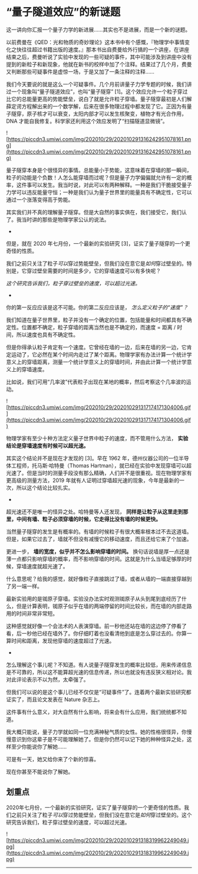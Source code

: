 # “量子隧道效应”的新谜题

这一讲向你汇报一个量子力学的新进展……其实也不是进展，而是一个新的谜题。

以前费曼在《QED：光和物质的奇妙理论》这本书中有个感慨，『物理学中事情变化之快往往超过书籍出版的速度。』那本书出自费曼给外行搞的一个讲座，在讲座结束之后，费曼听说了实验中发现的一些可疑的事件，其中可能涉及到讲座中没有提到的新粒子和新现象，他就在新书的校样中加了个注释。结果过了几个月，费曼又判断那些可疑事件是虚惊一场，于是又加了一条注释的注释……

我们今天要说的就是这么一个可疑事件。几个月前讲量子力学专题的时候，我们讲过一个现象叫“量子隧道效应”，也叫“量子隧穿” [1]。这个效应允许一个粒子穿过比它的总能量更高的势能壁垒，说白了就是允许粒子穿墙。量子隧穿最初是人们解薛定谔方程解出来的一个数学解，后来在很多物理过程中都发现了它。正因为有量子隧穿，原子核才可以衰变，太阳内部才可以发生核聚变，植物才有光合作用，DNA 才能自我修复。科学家还利用这个效应发明了“扫描隧道显微镜”。

![https://piccdn3.umiwi.com/img/202010/29/202010291316242951078161.png](https://piccdn3.umiwi.com/img/202010/29/202010291316242951078161.png)

量子隧穿本身是个很怪异的事情。总能量小于势能，这意味着在穿墙的那一瞬间，粒子的动能是个负数！人怎么能穿墙而过呢？但是量子力学偏偏就允许有一定的概率，这件事可以发生。我当时说，对此可以有两种解释。一种是我们干脆接受量子力学可以违反能量守恒；一种是我们认为量子世界里的能量具有不确定性，它可以通过一个涨落变得高于势能。

其实我们并不真的理解量子隧穿。但是大自然的事实俱在，我们接受它，我们认了。我当时讲的那些是物理学家公认的说法。

*

但是，就在 2020 年七月份，一个最新的实验研究 [3]，证实了量子隧穿的一个更奇怪的性质。

我们之前只关注了粒子*可以*穿过势能壁垒，但我们没在意它是*如何*穿过壁垒的。特别是，它穿过壁垒需要的时间是多少，它的穿墙速度可以有多快呢？

 *这个研究告诉我们，粒子穿过壁垒的速度，可以超过光速。*

*

你的第一反应应该是这不可能。你的第二反应应该是， *怎么定义粒子的“速度”？*

我们知道在量子世界里，粒子并没有一个确定的位置，包括能量和时间都具有不确定性。位置都不确定，粒子穿墙的距离当然也是不确定的，而速度 = 距离 / 时间，所以速度也具有不确定性。

但是你得承认粒子肯定有一个速度。它曾经在墙的一边，后来在墙的另一边，它肯定运动了，它必然在某个时间内走过了某个距离。物理学家有办法计算一个统计学意义上的穿墙距离，测量一个统计学意义上的穿墙时间，并由此计算一个统计学意义上的穿墙速度。

比如说，我们可用“几率波”代表粒子出现在某地的概率，然后考察这个几率波的运动。

![https://piccdn3.umiwi.com/img/202010/29/202010291317174171304006.gif](https://piccdn3.umiwi.com/img/202010/29/202010291317174171304006.gif)

物理学家有至少十种方法定义量子世界中粒子的速度，而不管用什么方法， **实验结论是穿墙速度有时候可以超光速。**

其实这个结论并不是现在才发现的 [3]。早在 1962 年，德州仪器公司的一位半导体工程师，托马斯·哈特曼（Thomas Hartman），就已经在实验中发现穿墙可以超光速了。但是当时的测量手段没有那么精确，人们并不是很重视。现在物理学家有更高级的测量方法，2019 年就有人证明过穿墙超光速的现象，今年是最新的一次，所以这个结论比较扎实。

*

超光速还不是唯一的怪异之处。哈特曼等人还发现， **同样是让粒子从这里走到那里，中间有墙、粒子必须穿墙的时候，它走得比没有墙的时候更快。**

当然量子隧穿的发生是有概率的。有墙的时候粒子有很大概率根本过不去这道墙。但是，如果它过去了，墙就不但没有减慢它的移动速度，而且还给它来了个加速。

更进一步， **墙的宽度，似乎并不怎么影响穿墙的时间。** 换句话说墙是厚一点还是薄一点都只影响穿墙的概率，而不影响穿墙的时间。这就是为什么当墙足够厚的时候，穿墙速度就超光速了。

什么意思呢？给我的感觉，就好像粒子直接跳过了墙，或者从墙的一端直接穿越到了另一端一样。

最新实验用的是铷原子穿墙。实验没办法实时观测铷原子从头到尾到底经历了什么，但是计算表明，铷原子似乎在墙的两端停留的时间比较长，而在墙的内部走路用的时间非常非常短。

这种感觉就好像一个会法术的人表演穿墙。前一秒他还站在墙的这边停了停看了看，后一秒他已经在墙外了。你仔细盯着也没看清他到底是怎么穿过去的。你算一算时间和距离，发现他穿墙的速度超过了光速。

*

怎么理解这个事儿呢？不知道。有人说量子隧穿发生的概率比较低，用来传递信息是不可靠的，所以这不能算超光速的信息传递，所以也就没有违反狭义相对论。我对此评论表示不以为然，太牵强了。

但我们可以说的是这个事儿已经不仅仅是“可疑事件”了。连着两个最新实验研究都证实了，而且论文发表在 Nature 杂志上。

这件事有什么意义，对大自然有什么影响，将来会有什么应用，我们统统都不知道。

我大概只能说，量子力学就如同一位充满神秘气质的女性。她的性格很怪异，你慢慢意识到你这辈子是不可能理解她了。但是你仍然可以记下她的种种怪异之处，这样至少你能说你了解她……

可是有一天，她又给你来了个新的惊喜。

现在你甚至不能说你了解她。

## 划重点

2020年七月份，一个最新的实验研究，证实了量子隧穿的一个更奇怪的性质。我们之前只关注了粒子*可以*穿过势能壁垒，但我们没在意它是*如何*穿过壁垒的。这个研究告诉我们，粒子穿过壁垒的速度，可以超过光速。

![https://piccdn3.umiwi.com/img/202010/29/202010291318319962249049.jpg](https://piccdn3.umiwi.com/img/202010/29/202010291318319962249049.jpg)

---
